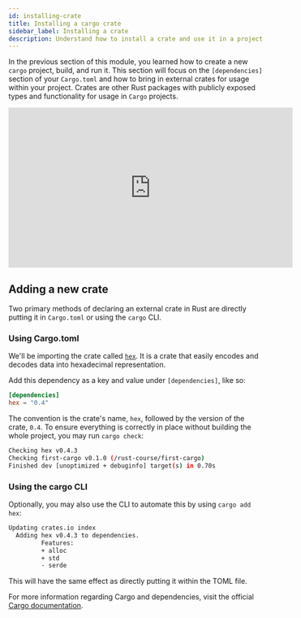 ```yaml
---
id: installing-crate
title: Installing a cargo crate
sidebar_label: Installing a crate
description: Understand how to install a crate and use it in a project.
---
```


In the previous section of this module, you learned how to create a new `cargo` project, build, and
run it. This section will focus on the `[dependencies]` section of your `Cargo.toml` and how to
bring in external crates for usage within your project. Crates are other Rust packages with publicly
exposed types and functionality for usage in `Cargo` projects.

<iframe width="560" height="315" src="https://www.youtube.com/embed/gv4nkIpbqDI?si=K2KKwYdulrQ_KPUx" title="YouTube video player" frameborder="0" allow="accelerometer; autoplay; clipboard-write; encrypted-media; gyroscope; picture-in-picture; web-share" allowfullscreen></iframe>

## Adding a new crate

Two primary methods of declaring an external crate in Rust are directly putting it in `Cargo.toml`
or using the `cargo` CLI.

### Using Cargo.toml

We'll be importing the crate called [`hex`](https://crates.io/crates/hex). It is a crate that easily
encodes and decodes data into hexadecimal representation.

Add this dependency as a key and value under `[dependencies]`, like so:

```toml
[dependencies]
hex = "0.4"

```

The convention is the crate's name, `hex`, followed by the version of the crate, `0.4`. To ensure
everything is correctly in place without building the whole project, you may run `cargo check`:

```sh
Checking hex v0.4.3
Checking first-cargo v0.1.0 (/rust-course/first-cargo)
Finished dev [unoptimized + debuginfo] target(s) in 0.70s
```

### Using the cargo CLI

Optionally, you may also use the CLI to automate this by using `cargo add hex`:

```sh
Updating crates.io index
  Adding hex v0.4.3 to dependencies.
         Features:
         + alloc
         + std
         - serde
```

This will have the same effect as directly putting it within the TOML file.

For more information regarding Cargo and dependencies, visit the official
[Cargo documentation](https://doc.rust-lang.org/cargo/index.html).
